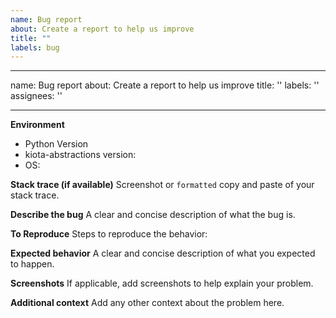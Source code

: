 ```yaml
---
name: Bug report
about: Create a report to help us improve
title: ""
labels: bug
---
```


---

name: Bug report
about: Create a report to help us improve
title: ''
labels: ''
assignees: ''

---

**Environment**

- Python Version
- kiota-abstractions version:
- OS:

**Stack trace (if available)**
Screenshot or `formatted` copy and paste of your stack trace.

**Describe the bug**
A clear and concise description of what the bug is.

**To Reproduce**
Steps to reproduce the behavior:

**Expected behavior**
A clear and concise description of what you expected to happen.

**Screenshots**
If applicable, add screenshots to help explain your problem.

**Additional context**
Add any other context about the problem here.
